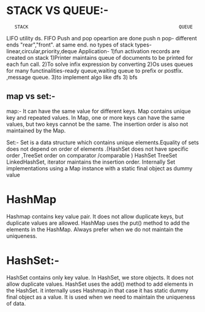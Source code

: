STACK VS QUEUE:-
=====================
       STACK                                                       QUEUE
     
   LIFO utility ds.                                                 FIFO
   Push and pop opeartion are done                     push n pop- different ends "rear","front".
   at same end.
   no types of stack                                    types-linear,circular,priority,deque
   Application-
1)fun activation records are created on stack      1)Printer maintains queue of documents to be printed
for each fun call.
2)To solve infix expression by converting          2)Os uses queues for many functinalities-ready queue,waiting queue
to prefix or postfix.                                   ,message queue.
3)to implement algo like dfs                        3) bfs



map vs set:-
---------------
map:-
It can have the same value for different keys.
Map contains unique key and repeated values. 
In Map, one or more keys can have the same values, but two keys cannot be the same.
The insertion order is also not maintained by the Map.

Set:-
Set is a data structure which contains unique elements.Equality of sets does not depend on order
of elements .(HashSet does not have specific order ,TreeSet order on comparator /comparable )
HashSet
TreeSet
LinkedHashSet, iterator maintains the insertion order.
Internally Set implementations using a Map instance with a static final object as dummy value

HashMap 
======================
Hashmap contains key value pair.
It does not allow duplicate keys, but duplicate values are allowed.
HashMap uses the put() method to add the elements in the HashMap.
Always prefer when we do not maintain the uniqueness.



HashSet:-
===========
HashSet contains only key value.
In HashSet, we store objects.
It does not allow duplicate values.
HashSet uses the add() method to add elements in the HashSet.
it internally uses Hashmap.in that case it has static dummy final object as a value.
It is used when we need to maintain the uniqueness of data.




